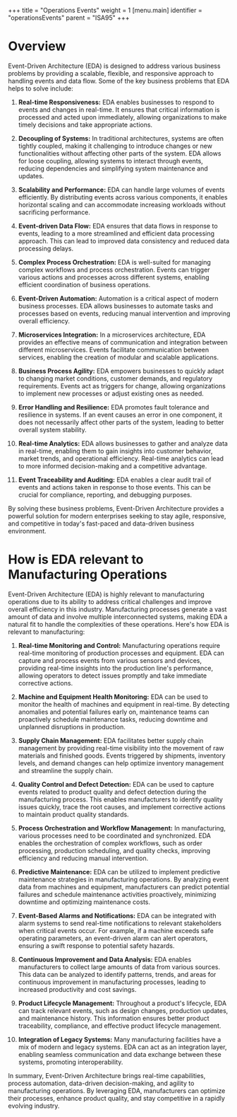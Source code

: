+++
title = "Operations Events"
weight = 1
[menu.main]
  identifier = "operationsEvents"
  parent = "ISA95"
+++

# Overview
Event-Driven Architecture (EDA) is designed to address various business problems by providing a scalable, flexible, and responsive approach to handling events and data flow. Some of the key business problems that EDA helps to solve include:

1. **Real-time Responsiveness:** EDA enables businesses to respond to events and changes in real-time. It ensures that critical information is processed and acted upon immediately, allowing organizations to make timely decisions and take appropriate actions.

2. **Decoupling of Systems:** In traditional architectures, systems are often tightly coupled, making it challenging to introduce changes or new functionalities without affecting other parts of the system. EDA allows for loose coupling, allowing systems to interact through events, reducing dependencies and simplifying system maintenance and updates.

3. **Scalability and Performance:** EDA can handle large volumes of events efficiently. By distributing events across various components, it enables horizontal scaling and can accommodate increasing workloads without sacrificing performance.

4. **Event-driven Data Flow:** EDA ensures that data flows in response to events, leading to a more streamlined and efficient data processing approach. This can lead to improved data consistency and reduced data processing delays.

5. **Complex Process Orchestration:** EDA is well-suited for managing complex workflows and process orchestration. Events can trigger various actions and processes across different systems, enabling efficient coordination of business operations.

6. **Event-Driven Automation:** Automation is a critical aspect of modern business processes. EDA allows businesses to automate tasks and processes based on events, reducing manual intervention and improving overall efficiency.

7. **Microservices Integration:** In a microservices architecture, EDA provides an effective means of communication and integration between different microservices. Events facilitate communication between services, enabling the creation of modular and scalable applications.

8. **Business Process Agility:** EDA empowers businesses to quickly adapt to changing market conditions, customer demands, and regulatory requirements. Events act as triggers for change, allowing organizations to implement new processes or adjust existing ones as needed.

9. **Error Handling and Resilience:** EDA promotes fault tolerance and resilience in systems. If an event causes an error in one component, it does not necessarily affect other parts of the system, leading to better overall system stability.

10. **Real-time Analytics:** EDA allows businesses to gather and analyze data in real-time, enabling them to gain insights into customer behavior, market trends, and operational efficiency. Real-time analytics can lead to more informed decision-making and a competitive advantage.

11. **Event Traceability and Auditing:** EDA enables a clear audit trail of events and actions taken in response to those events. This can be crucial for compliance, reporting, and debugging purposes.

By solving these business problems, Event-Driven Architecture provides a powerful solution for modern enterprises seeking to stay agile, responsive, and competitive in today's fast-paced and data-driven business environment.

# How is EDA relevant to Manufacturing Operations

Event-Driven Architecture (EDA) is highly relevant to manufacturing operations due to its ability to address critical challenges and improve overall efficiency in this industry. Manufacturing processes generate a vast amount of data and involve multiple interconnected systems, making EDA a natural fit to handle the complexities of these operations. Here's how EDA is relevant to manufacturing:

1. **Real-time Monitoring and Control:** Manufacturing operations require real-time monitoring of production processes and equipment. EDA can capture and process events from various sensors and devices, providing real-time insights into the production line's performance, allowing operators to detect issues promptly and take immediate corrective actions.

2. **Machine and Equipment Health Monitoring:** EDA can be used to monitor the health of machines and equipment in real-time. By detecting anomalies and potential failures early on, maintenance teams can proactively schedule maintenance tasks, reducing downtime and unplanned disruptions in production.

3. **Supply Chain Management:** EDA facilitates better supply chain management by providing real-time visibility into the movement of raw materials and finished goods. Events triggered by shipments, inventory levels, and demand changes can help optimize inventory management and streamline the supply chain.

4. **Quality Control and Defect Detection:** EDA can be used to capture events related to product quality and defect detection during the manufacturing process. This enables manufacturers to identify quality issues quickly, trace the root causes, and implement corrective actions to maintain product quality standards.

5. **Process Orchestration and Workflow Management:** In manufacturing, various processes need to be coordinated and synchronized. EDA enables the orchestration of complex workflows, such as order processing, production scheduling, and quality checks, improving efficiency and reducing manual intervention.

6. **Predictive Maintenance:** EDA can be utilized to implement predictive maintenance strategies in manufacturing operations. By analyzing event data from machines and equipment, manufacturers can predict potential failures and schedule maintenance activities proactively, minimizing downtime and optimizing maintenance costs.

7. **Event-Based Alarms and Notifications:** EDA can be integrated with alarm systems to send real-time notifications to relevant stakeholders when critical events occur. For example, if a machine exceeds safe operating parameters, an event-driven alarm can alert operators, ensuring a swift response to potential safety hazards.

8. **Continuous Improvement and Data Analysis:** EDA enables manufacturers to collect large amounts of data from various sources. This data can be analyzed to identify patterns, trends, and areas for continuous improvement in manufacturing processes, leading to increased productivity and cost savings.

9. **Product Lifecycle Management:** Throughout a product's lifecycle, EDA can track relevant events, such as design changes, production updates, and maintenance history. This information ensures better product traceability, compliance, and effective product lifecycle management.

10. **Integration of Legacy Systems:** Many manufacturing facilities have a mix of modern and legacy systems. EDA can act as an integration layer, enabling seamless communication and data exchange between these systems, promoting interoperability.

In summary, Event-Driven Architecture brings real-time capabilities, process automation, data-driven decision-making, and agility to manufacturing operations. By leveraging EDA, manufacturers can optimize their processes, enhance product quality, and stay competitive in a rapidly evolving industry.